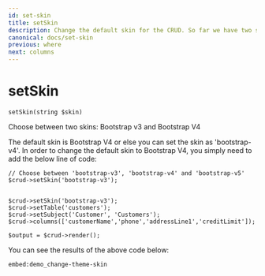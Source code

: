 ```yaml
---
id: set-skin
title: setSkin
description: Change the default skin for the CRUD. So far we have two skins: bootstrap v3 and bootstrap v4. 
canonical: docs/set-skin
previous: where
next: columns
---
```


# setSkin

<pre><code class="language-php">setSkin(string $skin)</code></pre>

Choose between two skins: Bootstrap v3 and Bootstrap V4

The default skin is Bootstrap V4 or else you can set the skin as 'bootstrap-v4'. In order to change the default skin to Bootstrap V4, you simply need to add the below line of code:

<pre><code class="language-php">// Choose between 'bootstrap-v3', 'bootstrap-v4' and 'bootstrap-v5'
$crud->setSkin('bootstrap-v3'); </code></pre>

<pre><code class="language-php">
$crud->setSkin('bootstrap-v3');
$crud->setTable('customers');
$crud->setSubject('Customer', 'Customers');
$crud->columns(['customerName','phone','addressLine1','creditLimit']);

$output = $crud->render();</code></pre>

You can see the results of the above code below:

`embed:demo_change-theme-skin`
